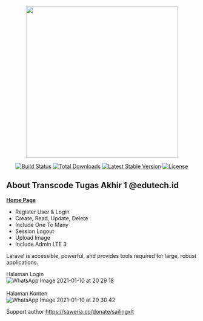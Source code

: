 <p align="center"><a href="https://laravel.com" target="_blank"><img src="https://raw.githubusercontent.com/laravel/art/master/logo-lockup/5%20SVG/2%20CMYK/1%20Full%20Color/laravel-logolockup-cmyk-red.svg" width="400"></a></p>

<p align="center">
<a href="https://travis-ci.org/laravel/framework"><img src="https://travis-ci.org/laravel/framework.svg" alt="Build Status"></a>
<a href="https://packagist.org/packages/laravel/framework"><img src="https://poser.pugx.org/laravel/framework/d/total.svg" alt="Total Downloads"></a>
<a href="https://packagist.org/packages/laravel/framework"><img src="https://poser.pugx.org/laravel/framework/v/stable.svg" alt="Latest Stable Version"></a>
<a href="https://packagist.org/packages/laravel/framework"><img src="https://poser.pugx.org/laravel/framework/license.svg" alt="License"></a>
</p>

## About Transcode Tugas Akhir 1 @edutech.id

**[Home Page](http://127.0.0.1:8000/login)**

- Register User & Login
- Create, Read, Update, Delete
- Include One To Many
- Session Logout
- Upload Image
- Include Admin LTE 3

Laravel is accessible, powerful, and provides tools required for large, robust applications.

Halaman Login<br>
![WhatsApp Image 2021-01-10 at 20 29 18](https://user-images.githubusercontent.com/61085159/104124353-126ebb00-5383-11eb-87b6-fae537f05b70.jpeg)
<br><br>
Halaman Konten<br>
![WhatsApp Image 2021-01-10 at 20 30 42](https://user-images.githubusercontent.com/61085159/104124367-20244080-5383-11eb-9456-3b977a59519f.jpeg)

Support author https://saweria.co/donate/sailingxlt

